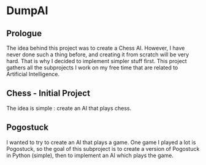 # DumpAI

## Prologue

The idea behind this project was to create a Chess AI. However, I have never done such a thing before, and creating it from scratch will be very hard. That is why I decided to implement simpler stuff first. This project gathers all the subprojects I work on my free time that are related to Artificial Intelligence. <br>

## Chess - Initial Project

The idea is simple : create an AI that plays chess. 

## Pogostuck

I wanted to try to create an AI that plays a game. One game I played a lot is Pogostuck, so the goal of this subproject is to create a version of Pogostuck in Python (simple), then to implement an AI which plays the game.